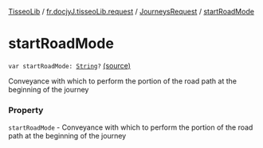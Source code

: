 [TisseoLib](../../index.md) / [fr.docjyJ.tisseoLib.request](../index.md) / [JourneysRequest](index.md) / [startRoadMode](./start-road-mode.md)

# startRoadMode

`var startRoadMode: `[`String`](https://kotlinlang.org/api/latest/jvm/stdlib/kotlin/-string/index.html)`?` [(source)](https://github.com/docjyJ/TisseoLib/tree/master/src/main/kotlin/fr/docjyJ/tisseoLib/request/JourneysRequest.kt#L52)

Conveyance with which to perform the portion of the road path at the beginning of the journey

### Property

`startRoadMode` - Conveyance with which to perform the portion of the road path at the beginning of the journey